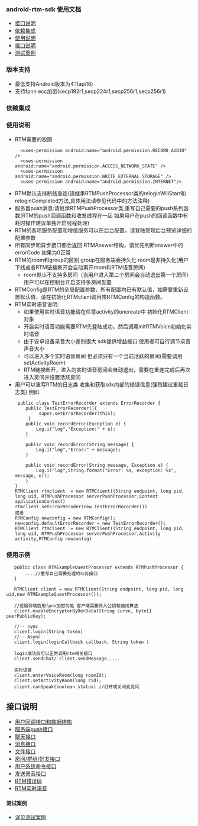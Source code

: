 ### android-rtm-sdk 使用文档
- [接口说明](#接口说明)
- [依赖集成](#依赖集成)
- [使用说明](#使用说明)
- [接口说明](#接口说明)
- [测试案例](#测试案例)

### 版本支持
- 最低支持Android版本为4.1(api16)
- 支持fpnn ecc加密(secp192r1,secp224r1,secp256r1,secp256r1)

### 依赖集成

### 使用说明
- RTM需要的权限
  ~~~
    <uses-permission android:name="android.permission.RECORD_AUDIO" />
    <uses-permission android:name="android.permission.ACCESS_NETWORK_STATE" />
    <uses-permission android:name="android.permission.WRITE_EXTERNAL_STORAGE" />
    <uses-permission android:name="android.permission.INTERNET"/>
    ~~~
- RTM默认支持断线重连(请继承RTMPushProcessor类的reloginWillStart和reloginCompleted方法,具体用法请参见代码中的方法注释)
- 服务器push消息:请继承RTMPushProcessor类,重写自己需要的push系列函数(RTM的push回调函数和收发线程在一起 如果用户在push的回调函数中有耗时操作建议单独开启线程处理)
- RTM的各项服务配置和增值服务可以在后台配置，请登陆管理后台预览详细的配置参数
- 所有同步和异步接口都会返回 RTMAnswer结构，请优先判断answer中的errorCode 如果为0正常
- RTM的room和group的区别 group在服务端会持久化 room是非持久化(用户下线或者RTM链接断开会自动离开room和RTM语音房间)
  - room默认不支持多房间（当用户进入第二个房间会自动退出第一个房间） 用户可以在控制台开启支持多房间配置
- RTMConfig是RTM的全局配置参数，所有配置均已有默认值，如需要重新设置默认值，请在初始化RTMclient调用带RTMConfig的构造函数。
- RTM实时语音说明:
  - 如果使用实时语音功能请在任意activity的oncreate中 初始化RTMClient对象
  - 开启实时语音功能需要RTM先登陆成功，然后调用initRTMVoice初始化实时语音
  - 由于安卓设备录音大小差别很大 sdk提供增益接口 使用者可自行调节录音声音大小
  - 可以进入多个实时语音房间 但必须只有一个当前活跃的房间(需要调用setActivityRoom)
  - RTM链接断开，进入的实时语音房间会自动退出，需要在重连完成后再次进入房间并设置活跃房间
- 用户可以重写RTM的日志类 收集和获取sdk内部的错误信息(强烈建议重载日志类) 例如
    ~~~
     public class TestErrorRecorder extends ErrorRecorder {
        public TestErrorRecorder(){
             super.setErrorRecorder(this);
         }
        public void recordError(Exception e) {
            Log.i("log","Exception:" + e);
        }

        public void recordError(String message) {
            Log.i("log","Error:" + message);
        }

        public void recordError(String message, Exception e) {
            Log.i("log",String.format("Error: %s, exception: %s", message, e));
        }
    }
    RTMClient rtmclient  = new RTMClient((String endpoint, long pid, long uid, RTMPushProcessor serverPushProcessor,Context applicationContext)
    rtmclient.setErrorRecoder(new TestErrorRecorder())
    或者
    RTMConfig newconfig = new RTMConfig();
    newconfig.defaultErrorRecorder = new TestErrorRecorder();
    RTMClient rtmclient  = new RTMClient((String endpoint, long pid, long uid, RTMPushProcessor serverPushProcessor,Activity activity,RTMConfig newconfig)
    ~~~

### 使用示例
 ~~~
    public class RTMExampleQuestProcessor extends RTMPushProcessor {
        ....//重写自己需要处理的业务接口
    }

    RTMClient client = new RTMClient(String endpoint, long pid, long uid,new RTMExampleQuestProcessor());

    //若服务端启用fpnn加密功能 客户端需要传入公钥和曲线算法
    client.enableEncryptorByDerData(String curve, byte[] peerPublicKey);

    //-- sync
    client.login(String token)
    //-- Async
    client.login(loginCallback callback, String token )

    login成功后可以正常调用rtm相关接口
    client.sendChat/ client.sendMessage.....

    实时语音
    client.enterVoiceRoom(long roomId);
    client.setActivityRoom(long rid);
    client.canSpeak(boolean status) //打开或关闭麦克风
~~~

##  接口说明
- [用户回调接口和数据结构](doc-zh/RTMUserInterface.md)
- [服务端push接口](doc-zh/RTMPush.md)
- [聊天接口](doc-zh/RTMChat.md)
- [消息接口](doc-zh/RTMessage.md)
- [文件接口](doc-zh/RTMFile.md)
- [房间/群组/好友接口](doc-zh/RTMRelationship.md)
- [用户系统命令接口](doc-zh/RTMUserSystem.md)
- [发送录音接口](doc-zh/RTMAudio.md)
- [RTM错误码](doc-zh/ErrorCode.md)
- [RTM实时语音](doc-zh/RTV.md)


#### 测试案例
- [详见测试案例](app/src/main/java/com/rtm)
